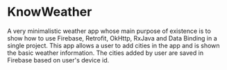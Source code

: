 # KnowWeather
A very minimalistic weather app whose main purpose of existence is to show how to use Firebase, Retrofit, OkHttp, RxJava and Data Binding in a single project. This app allows a user to add cities in the app and is shown the basic weather information. The cities added by user are saved in Firebase based on user's device id.
